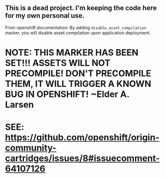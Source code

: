## This is a dead project.  I'm keeping the code here for my own personal use.

From openshift documentation: 
By adding `disable_asset_compilation` marker, you will disable asset compilation upon application deployment.
#  NOTE:  THIS MARKER HAS BEEN SET!!!  ASSETS WILL NOT PRECOMPILE!  DON'T PRECOMPILE THEM, IT WILL TRIGGER A KNOWN BUG IN OPENSHIFT! ~Elder A. Larsen
#  SEE: https://github.com/openshift/origin-community-cartridges/issues/8#issuecomment-64107126
